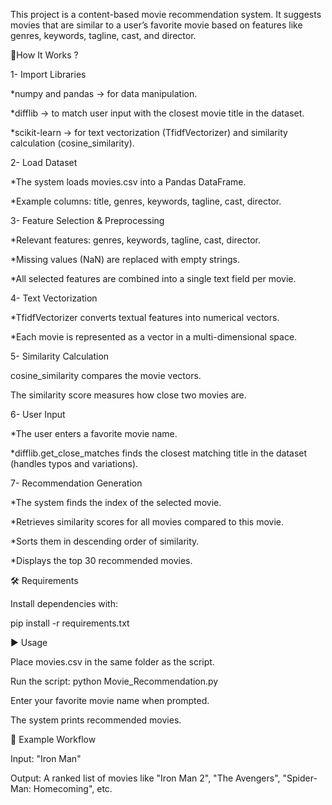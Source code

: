 This project is a content-based movie recommendation system. It suggests movies that are similar to a user’s favorite movie based on features like genres, keywords, tagline, cast, and director.

📌How It Works ?

1- Import Libraries

*numpy and pandas → for data manipulation.

*difflib → to match user input with the closest movie title in the dataset.

*scikit-learn → for text vectorization (TfidfVectorizer) and similarity calculation (cosine_similarity).

2- Load Dataset

*The system loads movies.csv into a Pandas DataFrame.

*Example columns: title, genres, keywords, tagline, cast, director.

3- Feature Selection & Preprocessing

*Relevant features: genres, keywords, tagline, cast, director.

*Missing values (NaN) are replaced with empty strings.

*All selected features are combined into a single text field per movie.

4- Text Vectorization

*TfidfVectorizer converts textual features into numerical vectors.

*Each movie is represented as a vector in a multi-dimensional space.

5- Similarity Calculation

cosine_similarity compares the movie vectors.

The similarity score measures how close two movies are.

6- User Input

*The user enters a favorite movie name.

*difflib.get_close_matches finds the closest matching title in the dataset (handles typos and variations).

7- Recommendation Generation

*The system finds the index of the selected movie.

*Retrieves similarity scores for all movies compared to this movie.

*Sorts them in descending order of similarity.

*Displays the top 30 recommended movies.

🛠️ Requirements

Install dependencies with:

pip install -r requirements.txt

▶️ Usage

Place movies.csv in the same folder as the script.

Run the script: python Movie_Recommendation.py

Enter your favorite movie name when prompted.

The system prints recommended movies.

🚀 Example Workflow

Input: "Iron Man"

Output: A ranked list of movies like "Iron Man 2", "The Avengers", "Spider-Man: Homecoming", etc.




